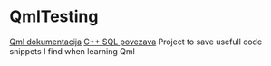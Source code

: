 # QmlTesting
[Qml dokumentacija](https://doc.qt.io/qt-5/qtqml-index.html)
[C++ SQL povezava](https://www.geeksforgeeks.org/sql-using-c-c-and-sqlite/)
Project to save usefull code snippets I find when learning Qml
